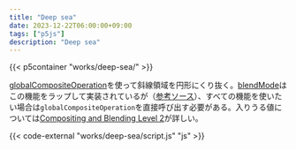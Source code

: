 ```yaml
---
title: "Deep sea"
date: 2023-12-22T06:00:00+09:00
tags: ["p5js"]
description: "Deep sea"
---
```


{{< p5container "works/deep-sea/" >}}

[globalCompositeOperation](https://developer.mozilla.org/ja/docs/Web/API/CanvasRenderingContext2D/globalCompositeOperation)を使って斜線領域を円形にくり抜く。[blendMode](https://p5js.org/reference/#/p5/blendMode)はこの機能をラップして実装されているが（[参考ソース](https://github.com/processing/p5.js/blob/a1748ee61a9f5703b2fe715073fe59496ba7325f/src/core/p5.Renderer2D.js#L359)）、すべての機能を使いたい場合は`globalCompositeOperation`を直接呼び出す必要がある。入りうる値については[Compositing and Blending Level 2](https://drafts.fxtf.org/compositing/#destination-in)が詳しい。

{{< code-external "works/deep-sea/script.js" "js" >}}
